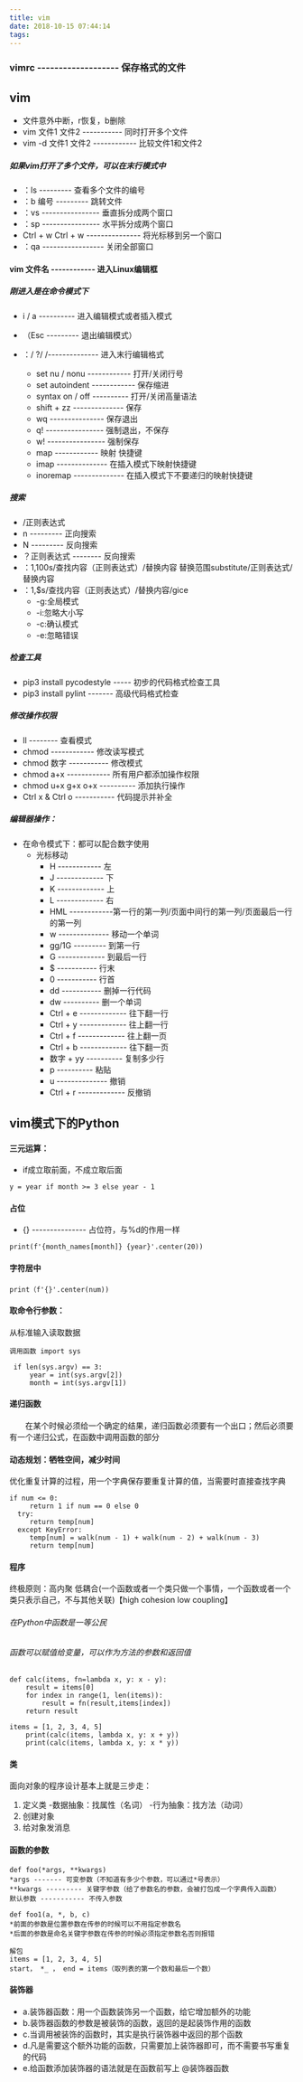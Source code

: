 ```yaml
---
title: vim
date: 2018-10-15 07:44:14
tags:
---
```


### vimrc ------------------- 保存格式的文件

## vim
- 文件意外中断，r恢复，b删除
- vim 文件1 文件2 ----------- 同时打开多个文件
- vim -d 文件1 文件2 ------------ 比较文件1和文件2
##### 如果vim打开了多个文件，可以在末行模式中
- ：ls --------- 查看多个文件的编号
- ：b 编号 --------- 跳转文件
- ：vs ---------------- 垂直拆分成两个窗口
- ：sp ---------------- 水平拆分成两个窗口
- Ctrl + w Ctrl + w --------------- 将光标移到另一个窗口
- ：qa ----------------- 关闭全部窗口


#### vim 文件名 ------------ 进入Linux编辑框
##### 刚进入是在命令模式下
- i / a ---------- 进入编辑模式或者插入模式
- （Esc --------- 退出编辑模式）

- ：/ ?/ /-------------- 进入末行编辑格式
    - set nu / nonu ------------ 打开/关闭行号
    - set autoindent ------------ 保存缩进
    - syntax on / off ---------- 打开/关闭高量语法
    - shift + zz -------------- 保存
    - wq --------------- 保存退出
    - q! ---------------- 强制退出，不保存
    - w! ---------------- 强制保存
    - map ------------ 映射 快捷键
    - imap -------------- 在插入模式下映射快捷键
    - inoremap -------------- 在插入模式下不要递归的映射快捷键

##### 搜索

- /正则表达式
- n --------- 正向搜索
- N --------- 反向搜索
- ？正则表达式 -------- 反向搜索
- ：1,100s/查找内容（正则表达式）/替换内容
  替换范围substitute/正则表达式/替换内容
- ：1,$s/查找内容（正则表达式）/替换内容/gice
  - -g:全局模式
  - -i:忽略大小写
  - -c:确认模式
  - -e:忽略错误

##### 检查工具
- pip3 install pycodestyle ----- 初步的代码格式检查工具
- pip3 install pylint ------- 高级代码格式检查

##### 修改操作权限
- ll -------- 查看模式
- chmod ------------ 修改读写模式 
- chmod 数字 ----------- 修改模式
- chmod a+x ------------ 所有用户都添加操作权限
- chmod u+x g+x o+x ---------- 添加执行操作
- Ctrl x & Ctrl o ----------- 代码提示并补全

##### 编辑器操作：
- 在命令模式下：都可以配合数字使用
    - 光标移动
        - H ------------ 左
        - J ------------- 下
        - K ------------- 上
        - L ------------- 右
        - HML ------------第一行的第一列/页面中间行的第一列/页面最后一行的第一列
        - w -------------- 移动一个单词
        - gg/1G --------- 到第一行
        - G ------------- 到最后一行
        - $ ----------- 行末
        - 0 ----------- 行首
        - dd ----------- 删掉一行代码
        - dw ---------- 删一个单词
        - Ctrl + e ------------- 往下翻一行
        - Ctrl + y ------------- 往上翻一行
        - Ctrl + f ------------- 往上翻一页
        - Ctrl + b ------------- 往下翻一页
        - 数字 + yy ---------- 复制多少行
        - p ---------- 粘贴
        - u -------------- 撤销
        - Ctrl + r ------------- 反撤销

##  vim模式下的Python

#### 三元运算：
- if成立取前面，不成立取后面

`y = year if month >= 3 else year - 1`

#### 占位
- {} --------------- 占位符，与%d的作用一样

`print(f'{month_names[month]} {year}'.center(20))`

#### 字符居中

`print（f'{}'.center(num))`

#### 取命令行参数：
从标准输入读取数据
```
调用函数 import sys

 if len(sys.argv) == 3:
     year = int(sys.argv[2])
     month = int(sys.argv[1])
```
#### 递归函数
&emsp;&emsp;在某个时候必须给一个确定的结果，递归函数必须要有一个出口；然后必须要有一个递归公式，在函数中调用函数的部分

#### 动态规划：牺牲空间，减少时间
优化重复计算的过程，用一个字典保存要重复计算的值，当需要时直接查找字典
```
if num <= 0:
     return 1 if num == 0 else 0
  try:
     return temp[num]
  except KeyError:
     temp[num] = walk(num - 1) + walk(num - 2) + walk(num - 3)
     return temp[num]
```
#### 程序
终极原则：高内聚 低耦合(一个函数或者一个类只做一个事情，一个函数或者一个类只表示自己，不与其他关联)【high cohesion low coupling】
###### 在Python中函数是一等公民
###### 函数可以赋值给变量，可以作为方法的参数和返回值
```
def calc(items, fn=lambda x, y: x - y): 
    result = items[0]
    for index in range(1, len(items)):
        result = fn(result,items[index])
    return result

items = [1, 2, 3, 4, 5]
    print(calc(items, lambda x, y: x + y))
    print(calc(items, lambda x, y: x * y))
```
#### 类
面向对象的程序设计基本上就是三步走：
1. 定义类
   -数据抽象：找属性（名词）
   -行为抽象：找方法（动词）
2. 创建对象
3. 给对象发消息

#### 函数的参数
```
def foo(*args, **kwargs)
*args ------- 可变参数（不知道有多少个参数，可以通过*号表示）
**kwargs --------- 关键字参数（给了参数名的参数，会被打包成一个字典传入函数）
默认参数 ----------- 不传入参数

def foo1(a, *, b, c)
*前面的参数是位置参数在传参的时候可以不用指定参数名
*后面的参数是命名关键字参数在传参的时候必须指定参数名否则报错

解包
items = [1, 2, 3, 4, 5]
start， *_ ， end = items（取列表的第一个数和最后一个数）
```
#### 装饰器
- a.装饰器函数：用一个函数装饰另一个函数，给它增加额外的功能
- b.装饰器函数的参数是被装饰的函数，返回的是起装饰作用的函数
- c.当调用被装饰的函数时，其实是执行装饰器中返回的那个函数
- d.凡是需要这个额外功能的函数，只需要加上装饰器即可，而不需要书写重复的代码
- e.给函数添加装饰器的语法就是在函数前写上  @装饰器函数